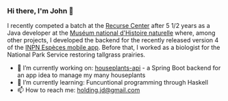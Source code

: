 ### Hi there, I'm John 👋

I recently competed a batch at the [Recurse Center](https://www.recurse.com/) after 5 1/2 years as a Java developer at the [Muséum national d'Histoire naturelle](https://www.mnhn.fr) where, among other projects, I developed the backend for the recently released version 4 of the [INPN Espèces mobile app](https://inpn.mnhn.fr/accueil/participer/inpn-especes). Before that, I worked as a biologist for the National Park Service restoring tallgrass prairies. 

- 🔭 I’m currently working on: [houseplants-api](https://github.com/jdholding/houseplants-api) - a Spring Boot backend for an app idea to manage my many houseplants
- 🌱 I’m currently learning: Funcuntional programming through Haskell
- 📫 How to reach me: holding.jd@gmail.com

